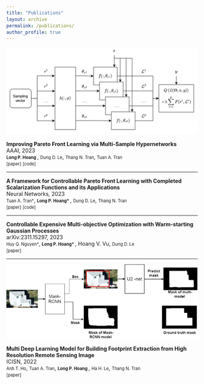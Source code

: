 ```yaml
---
title: "Publications"
layout: archive
permalink: /publications/
author_profile: true
---
```



<p align="center">
  <img src="/assets/publications/MSH/MSH.png" width="550" />
</p>
<b>Improving Pareto Front Learning via Multi-Sample Hypernetworks</b>
<br>AAAI, 2023<br>
<a href="http://longhoangphi225.github.io/" style="font-size:.8em; text-decoration:none">  <b> Long P. Hoang </b> </a>, <a href="https://andrew-dungle.github.io/" style="font-size:.8em; text-decoration:none">Dung D. Le</a>, <a href="https://scholar.google.com/citations?user=65LF4RQAAAAJ&hl=vi" style="font-size:.8em; text-decoration:none">Thang N. Tran</a>, <a href="https://scholar.google.com/citations?user=d_WTDGoAAAAJ&hl=en&authuser=1" style="font-size:.8em; text-decoration:none">Tuan A. Tran</a>
<br>
<a href="https://arxiv.org/abs/2212.01130" style="font-size:.8em; text-decoration:none">[paper]</a>
<a href="https://github.com/longhoangphi225/MultiSample-Hypernetworks" style="font-size:.8em; text-decoration:none">[code]</a>


---


<p align="center">
</p>
<b>A Framework for Controllable Pareto Front Learning with Completed Scalarization Functions and its Applications</b>
<br>Neural Networks, 2023<br>
 <a href="https://scholar.google.com/citations?user=d_WTDGoAAAAJ&hl=en&authuser=1" style="font-size:.8em; text-decoration:none">Tuan A. Tran*</a>, <a href="http://longhoangphi225.github.io/" style="font-size:.8em; text-decoration:none"><b> Long P. Hoang* </b></a>, <a href="https://andrew-dungle.github.io/" style="font-size:.8em; text-decoration:none">Dung D. Le</a>, <a href="https://scholar.google.com/citations?user=65LF4RQAAAAJ&hl=vi" style="font-size:.8em; text-decoration:none">Thang N. Tran</a>
<br>
<a href="https://arxiv.org/abs/2302.12487" style="font-size:.8em; text-decoration:none">[paper]</a>
<a href="https://github.com/tuantran23012000/PHN-CSF" style="font-size:.8em; text-decoration:none">[code]</a>

---


<p align="center">
</p>
<b>Controllable Expensive Multi-objective Optimization with Warm-starting Gaussian Processes</b>
<br>arXiv:2311.15297, 2023<br>
 <a href="https://quanghuy0497.github.io" style="font-size:.8em; text-decoration:none">Huy Q. Nguyen*</a>, <a href="http://longhoangphi225.github.io/" style="font-size:.8em; text-decoration:none"><b> Long P. Hoang* </b></a>, <a> Hoang V. Vu</a>, <a href="https://andrew-dungle.github.io/" style="font-size:.8em; text-decoration:none">Dung D. Le</a>
<br>
<a href="https://arxiv.org/abs/2311.15297" style="font-size:.8em; text-decoration:none">[paper]</a>

---
<p align="center">
  <img src="/assets/publications/building/building.png" width="550" />
</p>
<b>Multi Deep Learning Model for Building Footprint Extraction from High Resolution Remote Sensing Image</b>
<br>ICISN, 2022<br>
<a href="https://www.researchgate.net/profile/Anh-Ho-Trong" style="font-size:.8em; text-decoration:none">Anh T. Ho</a>, <a href="https://scholar.google.com/citations?user=d_WTDGoAAAAJ&hl=en&authuser=1" style="font-size:.8em; text-decoration:none">Tuan A. Tran</a>, <a href="http://longhoangphi225.github.io/" style="font-size:.8em; text-decoration:none"><b> Long P. Hoang </b></a>, <a href="https://sami.hust.edu.vn/hoc-tap/giang-vien/?name=halh" style="font-size:.8em; text-decoration:none">Ha H. Le</a>, <a href="https://scholar.google.com/citations?user=65LF4RQAAAAJ&hl=vi" style="font-size:.8em; text-decoration:none">Thang N. Tran</a>
<br>
<a href="https://link.springer.com/chapter/10.1007/978-981-19-3394-3_29" style="font-size:.8em; text-decoration:none">[paper]</a>

